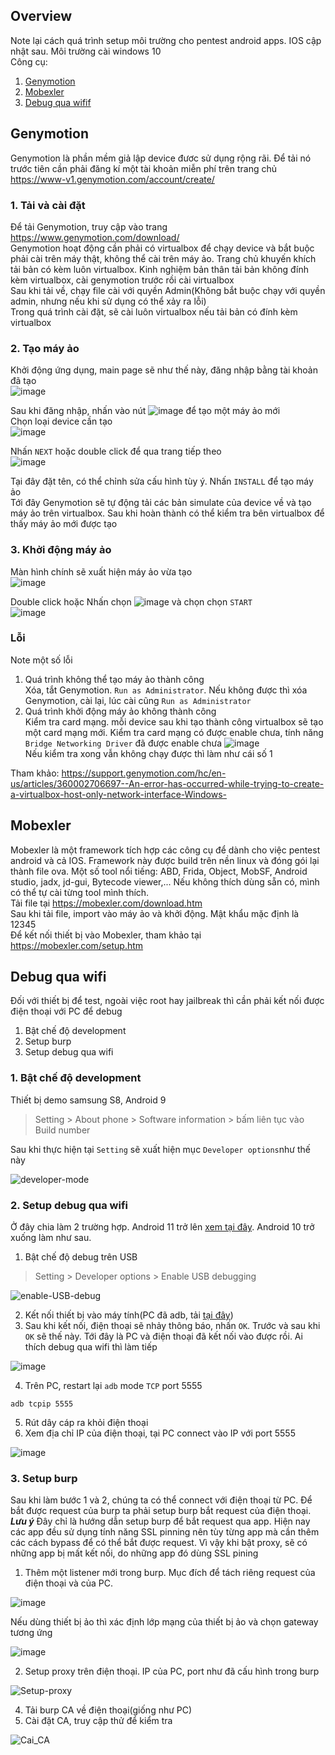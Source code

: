 ## Overview  
Note lại cách quá trình setup môi trường cho pentest android apps. IOS cập nhật sau. Môi trường cài windows 10  
Công cụ:
1. [Genymotion](#genymotion)  
2. [Mobexler](#Mobexler)  
3. [Debug qua wifif](#debug-qua-wifi)  

## Genymotion  
Genymotion là phần mềm giả lập device đươc sử dụng rộng rãi. Để tải nó trước tiên cần phải đăng kí một tài khoản miễn phí trên trang chủ
https://www-v1.genymotion.com/account/create/  

### 1. Tải và cài đặt  
Để tải Genymotion, truy cập vào trang https://www.genymotion.com/download/  
Genymotion hoạt động cần phải có virtualbox để chạy device và bắt buộc phải cài trên máy thật, không thể cài trên máy ảo. Trang chủ khuyến khích tải bản có kèm luôn
virtualbox. Kinh nghiệm bản thân tải bản không đính kèm virtualbox, cài genymotion trước rồi cài virtualbox    
Sau khi tải về, chạy file cài với quyền Admin(Không bắt buộc chạy với quyền admin, nhưng nếu khi sử dụng có thể xảy ra lỗi)  
Trong quá trình cài đặt, sẽ cài luôn virtualbox nếu tải bản có đính kèm virtualbox  
  
### 2. Tạo máy ảo  
Khởi động ứng dụng, main page sẽ như thế này, đăng nhập bằng tài khoản đã tạo  
![image](https://user-images.githubusercontent.com/22276823/132122046-18274748-6a7d-4276-8ba0-2685b2782929.png)  
  
Sau khi đăng nhập, nhấn vào nút ![image](https://user-images.githubusercontent.com/22276823/132122074-d6ebaaf6-1c04-42db-b799-0765743e857c.png) để tạo một máy ảo mới  
Chọn loại device cần tạo  
![image](https://user-images.githubusercontent.com/22276823/132122088-ac5ccbc8-b56e-4c11-9ee4-6d2b199e2602.png)  

Nhấn `NEXT` hoặc double click để qua trang tiếp theo  
![image](https://user-images.githubusercontent.com/22276823/132122115-3f7714f4-d1cb-4cd3-a527-8e6d71fb8921.png)  

Tại đây đặt tên, có thể chỉnh sửa cấu hình tùy ý. Nhấn `INSTALL` để tạo máy ảo  
Tới đây Genymotion sẽ tự động tải các bản simulate của device về và tạo máy ảo trên virtualbox. Sau khi hoàn thành có thể kiểm tra bên virtualbox để thấy máy ảo mới
được tạo  

### 3. Khởi động máy ảo  
Màn hình chính sẽ xuất hiện máy ảo vừa tạo  
![image](https://user-images.githubusercontent.com/22276823/132122226-1965ce3c-3d17-485f-b43f-e926676886df.png)  

Double click hoặc Nhấn chọn ![image](https://user-images.githubusercontent.com/22276823/132122230-0c438931-764f-4066-8007-c0d9a9d2d62d.png) và chọn chọn `START`  
![image](https://user-images.githubusercontent.com/22276823/132122239-ab61f914-2e6c-4e12-b4db-9aa7a20769da.png)  

### Lỗi  
Note một số lỗi  
1. Quá trình không thể tạo máy ảo thành công  
Xóa, tắt Genymotion. `Run as Administrator`. Nếu không được thì xóa Genymotion, cài lại, lúc cài cũng `Run as Administrator`  
2. Quá trình khởi động máy ảo không thành công  
Kiểm tra card mạng. mỗi device sau khi tạo thành công virtualbox sẽ tạo một card mạng mới. Kiểm tra card mạng có được enable chưa, tính năng `Bridge Networking Driver`
đã được enable chưa
![image](https://user-images.githubusercontent.com/22276823/132122481-26c25848-33ba-4647-ab57-ac4e3af7f54d.png)  
Nếu kiểm tra xong vẫn không chạy được thì làm như cái số 1  

Tham khảo: https://support.genymotion.com/hc/en-us/articles/360002706697--An-error-has-occurred-while-trying-to-create-a-virtualbox-host-only-network-interface-Windows- 

## Mobexler  
Mobexler là một framework tích hợp các công cụ để dành cho việc pentest android và cả IOS. Framework này được build trên nền linux và đóng gói lại thành file ova. Một số tool nổi tiếng: ABD, Frida, Object, MobSF, Android studio, jadx, jd-gui, Bytecode viewer,... Nếu không thích dùng sẵn có, mình có thể tự cài từng tool mình thích.   
Tải file tại https://mobexler.com/download.htm  
Sau khi tải file, import vào máy ảo và khởi động. Mật khẩu mặc định là 12345  
Để kết nối thiết bị vào Mobexler, tham khảo tại https://mobexler.com/setup.htm  

## Debug qua wifi  
Đối với thiết bị để test, ngoài việc root hay jailbreak thì cần phải kết nối được điện thoại với PC để debug  
1. Bật chế độ development  
2. Setup burp  
3. Setup debug qua wifi  

### 1. Bật chế độ development  
Thiết bị demo samsung S8, Android 9  
> Setting > About phone > Software information > bấm liên tục vào Build number  

Sau khi thực hiện tại `Setting` sẽ xuất hiện mục `Developer options`như thế này  

![developer-mode](https://user-images.githubusercontent.com/22276823/134507739-741bb9b9-63d6-44fb-8553-76b4d9337062.jpeg)  

### 2. Setup debug qua wifi  
Ở đây chia làm 2 trường hợp. Android 11 trở lên [xem tại đây](https://developer.android.com/studio/run/device#wireless). Android 10 trở xuống làm như sau.  
1. Bật chế độ debug trên USB  
> Setting > Developer options > Enable USB debugging  

![enable-USB-debug](https://user-images.githubusercontent.com/22276823/134507880-099721a9-a915-4bbf-85d4-e2bf0eb8c3f5.jpeg)

2. Kết nối thiết bị vào máy tính(PC đã adb, tải [tại đây](https://developer.android.com/studio/releases/platform-tools))  
3. Sau khi kết nối, điện thoại sẽ nhảy thông báo, nhấn `OK`. Trước và sau khi `OK` sẽ thế này. Tới đây là PC và điện thoại đã kết nối vào được rồi. Ai thích debug qua wifi thì làm tiếp  
  
 ![image](https://user-images.githubusercontent.com/22276823/134482432-cb419901-e27d-43ec-b49d-2c85fae42a74.png)  
 
4. Trên PC, restart lại `adb` mode `TCP` port 5555  
```
adb tcpip 5555
````  

5. Rút dây cáp ra khỏi điện thoại  
6. Xem địa chỉ IP của điện thoại, tại PC connect vào IP với port 5555  
 
![image](https://user-images.githubusercontent.com/22276823/134502072-17035aa4-7114-4cfa-8797-4427926af350.png)


### 3. Setup burp  
Sau khi làm bước 1 và 2, chúng ta có thể connect với điện thoại từ PC. Để bắt được request của burp ta phải setup burp bắt request của điện thoại.  
***Lưu ý*** Đây chỉ là hướng dẫn setup burp để bắt request qua app. Hiện nay các app đều sử dụng tính năng SSL pinning nên tùy từng app mà cần thêm các cách bypass để có thể bắt
được request. Vì vậy khi bật proxy, sẽ có những app bị mất kết nối, do những app đó dùng SSL pining  
1. Thêm một listener mới trong burp. Mục đích để tách riêng request của điện thoại và của PC.   

![image](https://user-images.githubusercontent.com/22276823/134505086-86e4c945-5121-49e0-a01a-efc6ca546565.png) 

Nếu dùng thiết bị ảo thì xác định lớp mạng của thiết bị ảo và chọn gateway tương ứng   

![image](https://user-images.githubusercontent.com/22276823/134505256-fbd6fefb-6265-4e13-8aba-201ba4460fe7.png)

2. Setup proxy trên điện thoại. IP của PC, port như đã cấu hình trong burp   

![Setup-proxy](https://user-images.githubusercontent.com/22276823/134507575-44d481d3-ce1c-4020-bf62-6b21424f211f.jpeg)  

4. Tải burp CA về điện thoại(giống như PC)  
5. Cài đặt CA, truy cập thử để kiểm tra   

![Cai_CA](https://user-images.githubusercontent.com/22276823/134507365-f4f1cddc-8e49-4954-a1e8-597f675977c7.jpeg)





